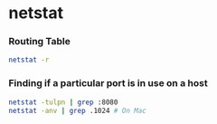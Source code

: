 # netstat

### Routing Table

```bash
netstat -r
```

### Finding if a particular port is in use on a host

```bash
netstat -tulpn | grep :8080
netstat -anv | grep .1024 # On Mac
```
